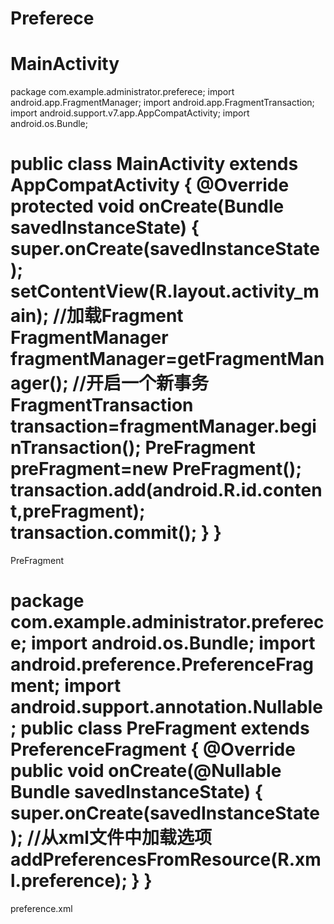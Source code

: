 # Preferece
MainActivity
==============
package com.example.administrator.preferece;
import android.app.FragmentManager;
import android.app.FragmentTransaction;
import android.support.v7.app.AppCompatActivity;
import android.os.Bundle;

public class MainActivity extends AppCompatActivity {
    @Override
    protected void onCreate(Bundle savedInstanceState) {
        super.onCreate(savedInstanceState);
        setContentView(R.layout.activity_main);
        //加载Fragment
        FragmentManager fragmentManager=getFragmentManager();
        //开启一个新事务
        FragmentTransaction transaction=fragmentManager.beginTransaction();
        PreFragment preFragment=new PreFragment();
        transaction.add(android.R.id.content,preFragment);
        transaction.commit();
    }
}
==============
PreFragment


package com.example.administrator.preferece;
import android.os.Bundle;
import android.preference.PreferenceFragment;
import android.support.annotation.Nullable;
public class PreFragment extends PreferenceFragment {
    @Override
    public void onCreate(@Nullable Bundle savedInstanceState) {
        super.onCreate(savedInstanceState);
        //从xml文件中加载选项
        addPreferencesFromResource(R.xml.preference);
    }
}
============
preference.xml

<?xml version="1.0" encoding="utf-8"?>
<PreferenceScreen xmlns:android="http://schemas.android.com/apk/res/android">
    <PreferenceCategory android:title="In-line preferences">
        <CheckBoxPreference
            android:key="checkbox_preference"
            android:summary="This a checkbox"
            android:title="Checkbox_preference"/>
    </PreferenceCategory>
    <PreferenceCategory android:title="Dialog-based preferences">
        <EditTextPreference
            android:dialogTitle="Enter your favorite animal"
            android:title="EditTextPreference"
            android:key="edittext_preference"
            android:summary="An example that uses an edit text dialog"/>
        <ListPreference
            android:entries="@array/options"
            android:entryValues="@array/options"
            android:dialogTitle="Choose one"
            android:summary="An example that use a list dialog"
            android:title="List prefernce"
            android:key="list_preference"/>
        <!--需要补充列表项的数据来源-->
    </PreferenceCategory>
    <PreferenceCategory android:title="Launch preferences">
        <PreferenceScreen
            android:key="screen_preference"
            android:summary="Shows another screen of preferences"
            android:title="Screen preference">
            <CheckBoxPreference
                android:key="next_scrren_checkbox_preference"
                android:summary="Preference that is on the next screen but same hierarchy"
                android:title="Toggle preference"/>
        </PreferenceScreen>
        <PreferenceScreen
            android:summary="Launches an Activity from an intent"
            android:title="Intent preference"/>
        <intent
            android:action="android.intent.action.VIEW"
            android:data="http://www.google.com"/>
    </PreferenceCategory>
    <!--设置项关联，选中父选项时，子选项才显示。使用dependency属性-->
    <PreferenceCategory android:title="Preference attributes">
        <CheckBoxPreference
            android:key="parent_checkbox_preference"
            android:summary="This is visually parent"
            android:title="Parent checkbox preference" />
        <!-- 子类的可见类型是由样式属性定义的 -->
        <CheckBoxPreference
            android:dependency="parent_checkbox_preference"
            android:key="child_checkbox_preference"
            android:summary="This is visually a child"
            android:title="Child checkbox preference" />
    </PreferenceCategory>
</PreferenceScreen>
